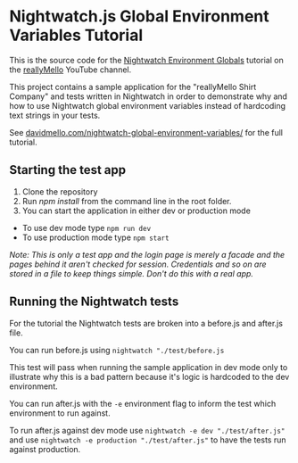 # Nightwatch.js Global Environment Variables Tutorial
This is the source code for the [Nightwatch Environment Globals](https://youtu.be/CSwLBt_t4Vw) tutorial on the [reallyMello](https://www.youtube.com/c/reallymello) YouTube channel.

This project contains a sample application for the "reallyMello Shirt Company" and tests written in Nightwatch in order to demonstrate why and how to use Nightwatch global environment variables instead of hardcoding text strings in your tests.

See [davidmello.com/nightwatch-global-environment-variables/](https://www.davidmello.com/nightwatch-global-environment-variables/) for the full tutorial.

## Starting the test app
1) Clone the repository
2) Run *npm install* from the command line in the root folder.
3) You can start the application in either dev or production mode
 - To use dev mode type `npm run dev`
 - To use production mode type `npm start`

*Note: This is only a test app and the login page is merely a facade and the pages behind it aren't checked for session. Credentials and so on are stored in a file to keep things simple. Don't do this with a real app.*
 
## Running the Nightwatch tests
For the tutorial the Nightwatch tests are broken into a before.js and after.js file.

You can run before.js using `nightwatch "./test/before.js`

This test will pass when running the sample application in dev mode only to illustrate why this is a bad pattern because it's logic is hardcoded to the dev environment.

You can run after.js with the `-e` environment flag to inform the test which environment to run against.

To run after.js against dev mode use `nightwatch -e dev "./test/after.js"` and use `nightwatch -e production "./test/after.js"` to have the tests run against production.
